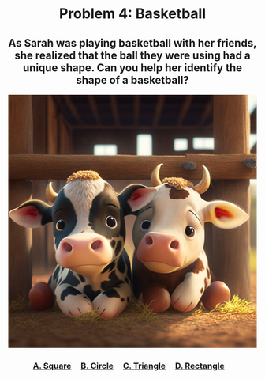 <h1 align="center">
Problem 4: Basketball
</h1>
<h2 align="center">
As Sarah was playing basketball with her friends, she realized that the ball they were using had a unique shape. Can you help her identify the shape of a basketball?
</h2>
<p align="center">
<img src="cows.png" height="512"/>
</p>
<h3 align="center"><span><a href="https://raw.githubusercontent.com/rain1024/math/main/assets/win0.png">A. Square</a></span>&nbsp;&nbsp;&nbsp;&nbsp;
<span><a href="https://raw.githubusercontent.com/rain1024/math/main/assets/lose0.png">B. Circle</a></span>&nbsp;&nbsp;&nbsp;&nbsp;
<span><a href="https://raw.githubusercontent.com/rain1024/math/main/assets/lose0.png">C. Triangle</a></span>&nbsp;&nbsp;&nbsp;&nbsp;
<span><a href="https://raw.githubusercontent.com/rain1024/math/main/assets/lose0.png">D. Rectangle</a></span>&nbsp;&nbsp;&nbsp;&nbsp;
</h3>